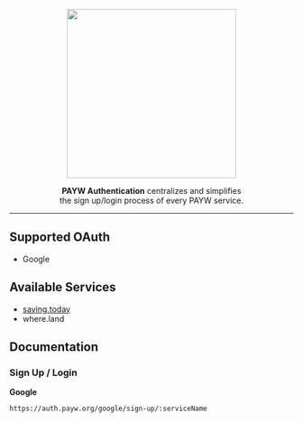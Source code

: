 <p align="center">
  <img src="https://user-images.githubusercontent.com/19797697/102344629-8960a000-3fdf-11eb-8be6-54032343a6d5.png" width="300" />
</p>

<p align="center"><b>PAYW Authentication</b> centralizes and simplifies<br />the sign up/login process of every PAYW service.</p>

---

## Supported OAuth

- Google

## Available Services

- [saying.today](https://saying.today)
- where.land

## Documentation

### Sign Up / Login

**Google**

`https://auth.payw.org/google/sign-up/:serviceName`
